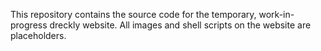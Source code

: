 This repository contains the source code for the temporary, work-in-progress dreckly website. All images and shell scripts on the website are placeholders.
